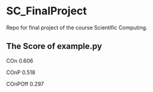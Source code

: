 # SC_FinalProject
Repo for final project of the course Scientific Computing.

## The Score of example.py
  
COn      0.606 

COnP     0.518 

COnPOff  0.297 
